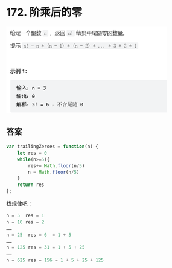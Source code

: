 # 172. 阶乘后的零

<img src="/images/image-20230707084938640.png" alt="image-20230707084938640" style="zoom:70%;" />

## 答案

```js
var trailingZeroes = function(n) {
    let res = 0
    while(n>=5){
        res+= Math.floor(n/5) 
        n = Math.floor(n/5)
    }
    return res
};
```

找规律吧：

```js
n = 5  res = 1
n = 10 res = 2
……
n = 25  res = 6  = 1 + 5
……
n = 125 res = 31 = 1 + 5 + 25
……
n = 625 res = 156 = 1 + 5 + 25 + 125
```





